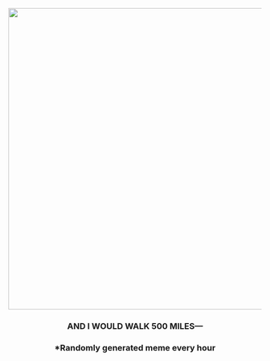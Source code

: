 <p align="center">
        <img src="https://i.redd.it/mvjusl9802391.gif" width="600" height="600">
        </p>
        <h3 align="center">AND I WOULD WALK 500 MILES—</h3>
        <h3 align="center">*Randomly generated meme every hour</h3>
    